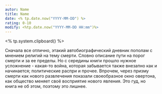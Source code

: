 ```yaml
---
autor: Name
title: Name
date: <% tp.date.now("YYYY-MM-DD") %>
rating: 0-10
modify: <%tp.date.now("YYYY-MM-DD HH:mm")%>
---
```

<% tp.system.clipboard() %>

Сначала все отлично, этакий автобиографический дневник пополам с мнением религий на тему смерти. Словно описание пути на порог смерти и за ее пределы. Но с середины книги прошло нужное усложнение - какая-то война, которая забывается также внезапно как и начинается; политические распри и прочее. Впрочем, через призму смерти как нового развлечения показали своеобразное окно овертона, как общество меняет своё восприятие нового явления. Это гуд, но книга не об этом, поэтому это лишнее.